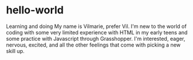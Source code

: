 # hello-world
Learning and doing
My name is Vilmarie, prefer Vil.  I'm new to the world of coding with some very limited experience with HTML in my early teens and some practice with Javascript through Grasshopper.  I'm interested, eager, nervous, excited, and all the other feelings that come with picking a new skill up.
